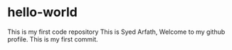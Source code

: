 # hello-world
This is my first code repository
This is Syed Arfath, Welcome to my github profile. This is my first commit.
